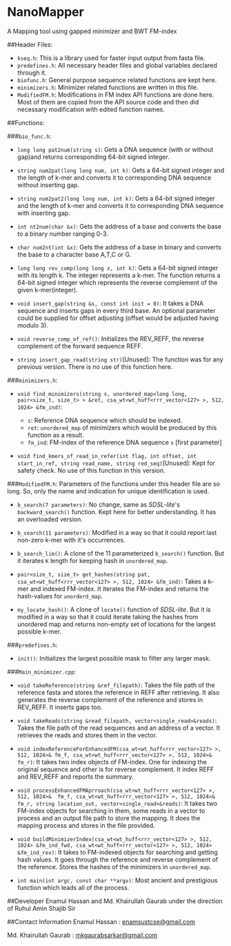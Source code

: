 # NanoMapper
A Mapping tool using gapped minimizer and BWT FM-index

##Header Files:

 - `kseq.h`: This is a library used for faster input output from fasta file.
 - `predefines.h`: All necessary header files and global variables declared through it.
 - `biofunc.h`: General purpose sequence related functions are kept here.
 - `minimizers.h`: Minimizer related functions are written in this file.
 - `ModifiedFM.h`: Modifications in FM index API functions are done here. Most of them are copied from the API source code and then did necessary modification with edited function names.

##Functions:

###`bio_func.h`:

 - `long long pat2num(string s)`: Gets a DNA sequence (with or without gap)and returns corresponding 64-bit signed integer.

 - `string num2pat(long long num, int k)`: Gets a 64-bit signed integer and the length of k-mer and converts it to corresponding DNA sequence without inserting gap.

 - `string num2pat2(long long num, int k)`: Gets a 64-bit signed integer and the length of k-mer and converts it to corresponding DNA sequence with inserting gap.

 - `int nt2num(char &x)`: Gets the address of a base and converts the base to a binary number ranging 0-3.

 - `char num2nt(int &x)`: Gets the address of a base in binary and converts the base to a character base A,T,C or G.

 - `long long rev_comp(long long x, int k)`: Gets a 64-bit signed integer with its length k. The integer represents a k-mer. The function returns a 64-bit signed integer which represents the reverse complement of the given k-mer(integer).

 - `void insert_gap(string &s, const int init = 0)`: It takes a DNA sequence and inserts gaps in every third base. An optional parameter could be supplied for offset adjusting (offset would be adjusted having modulo 3).

 - `void reverse_comp_of_ref()`: Initializes the REV_REFF, the reverse complement of the forward sequence REFF.

 - `string insert_gap_read(string str)`[Unused]: The function was for any previous version. There is no use of this function here.

 ###`minimizers.h`:

 - `void find_minimizers(string s, unordered_map<long long, pair<size_t, size_t> > &ret, csa_wt<wt_huff<rrr_vector<127> >, 512, 1024> &fm_ind)`:

 	- `s`: Reference DNA sequence which should be indexed.
 	- `ret`: `unordered_map` of minimizers which would be produced by this function as a result.
 	- `fm_ind`: FM-index of the reference DNA sequence `s` [first parameter]

 - `void find_kmers_of_read_in_refer(int flag, int offset, int start_in_ref, string read_name, string red_seq)`[Unused]: Kept for safety check. No use of this function in this version.

 ###`ModifiedFM.h`:
 Parameters of the functions under this header file are so long. So, only the name and indication for unique identification is used.

 - `b_search(7 parameters)`: No change, same as *SDSL-lite*'s `backward_search()` function. Kept here for better understanding. It has an overloaded version.
 
 - `b_search(11 parameters)`: Modified in a way so that it could report last non-zero k-mer with it's occurrences.

 - `b_search_lim()`: A clone of the 11 parameterized `b_search()` function. But it iterates `K` length for keeping hash in `unordered_map`.

 - `pair<size_t, size_t> get_hashes(string pat, csa_wt<wt_huff<rrr_vector<127> >, 512, 1024> &fm_ind)`: Takes a k-mer and indexed FM-index. It iterates the FM-index and returns the hash-values for `unorderd_map`.

 - `my_locate_hash()`: A clone of `locate()` function of *SDSL-lite*. But it is modified in a way so that it could iterate taking the hashes from unordered map and returns non-empty set of locations for the largest possible k-mer.

 ###`predefines.h`:

 - `init()`: Initializes the largest possible mask to filter any larger mask.

 ###`Main_minimizer.cpp`:

 - `void takeReference(string &ref_filepath)`: Takes the file path of the reference fasta and stores the reference in REFF after retrieving. It also generates the reverse complement of the reference and stores in REV_REFF. It inserts gaps too.

 - `void takeReads(string &read_filepath, vector<single_read>&reads)`: Takes the file path of the read sequences and an address of a vector. It retrieves the reads and stores them in the vector.

 - `void indexReferenceForEnhancedFM(csa_wt<wt_huff<rrr_vector<127> >, 512, 1024>& fm_f, csa_wt<wt_huff<rrr_vector<127> >, 512, 1024>& fm_r)`: It takes two index objects of FM-index. One for indexing the original sequence and other is for reverse complement. It index REFF and REV_REFF and reports the summary.

 - `void processEnhancedFMAprroach(csa_wt<wt_huff<rrr_vector<127> >, 512, 1024>&  fm_f, csa_wt<wt_huff<rrr_vector<127> >, 512, 1024>& fm_r, string location_out, vector<single_read>&reads)`: It takes two FM-index objects for searching in them, some reads in a vector to process and an output file path to store the mapping. It does the mapping process and stores in the file provided.

 - `void buildMinimizerIndex(csa_wt<wt_huff<rrr_vector<127> >, 512, 1024> &fm_ind_fwd, csa_wt<wt_huff<rrr_vector<127> >, 512, 1024> &fm_ind_rev)`: It takes to FM-indexed objects for searching and getting hash values. It goes through the reference and reverse complement of the reference. Stores the hashes of the minimizers in `unordered_map`.

 - `int main(int argc, const char **argv)`: Most ancient and prestigious function which leads all of the process.

##Developer
Enamul Hassan and Md. Khairullah Gaurab under the direction of Ruhul Amin Shajib Sir

##Contact Information
Enamul Hassan : enamsustcse@gmail.com

Md. Khairullah Gaurab : mkgaurabsarkar@gmail.com

